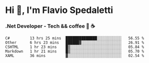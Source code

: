 # Hi 👋, I'm Flavio Spedaletti
### .Net Developer - Tech && coffee 🤖 ☕

<!--START_SECTION:waka-->
```text
C#         13 hrs 25 mins  ██████████████░░░░░░░░░░░   56.55 % 
Other      6 hrs 23 mins   ██████▓░░░░░░░░░░░░░░░░░░   26.91 % 
CSHTML     1 hr 23 mins    █▒░░░░░░░░░░░░░░░░░░░░░░░   05.84 % 
Markdown   1 hr 21 mins    █▒░░░░░░░░░░░░░░░░░░░░░░░   05.70 % 
XAML       36 mins         ▓░░░░░░░░░░░░░░░░░░░░░░░░   02.54 % 
```
<!--END_SECTION:waka-->

<!--
[![Top Langs](https://github-readme-stats.vercel.app/api/top-langs/?username=flaviospedaletti&layout=compact&theme=radical)](https://github.com/anuraghazra/github-readme-stats)
-->

<!--
**FlavioSpedaletti/FlavioSpedaletti** is a ✨ _special_ ✨ repository because its `README.md` (this file) appears on your GitHub profile.

Here are some ideas to get you started:

- 🔭 I’m currently working on ...
- 🌱 I’m currently learning ...
- 👯 I’m looking to collaborate on ...
- 🤔 I’m looking for help with ...
- 💬 Ask me about ...
- 📫 How to reach me: ...
- 😄 Pronouns: ...
- ⚡ Fun fact: ...
-->
